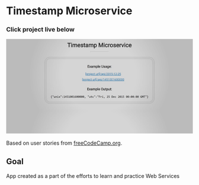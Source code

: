 # Timestamp Microservice
### Click project live below
[![Timestamp-Microservice img](https://github.com/will-s-205/will-s-205.github.io/blob/main/fcc-portfolio/img/Timestamp-Microservice-2023-05-21-19-15-07.jpg)](https://fcc-boilerplate-project-timestamp.rigo205.repl.co) 

Based on user stories from [freeCodeCamp.org](https://www.freecodecamp.org/learn/front-end-development-libraries/front-end-development-libraries-projects/build-a-random-quote-machine).

## Goal
App created as a part of the efforts to learn and practice Web Services
